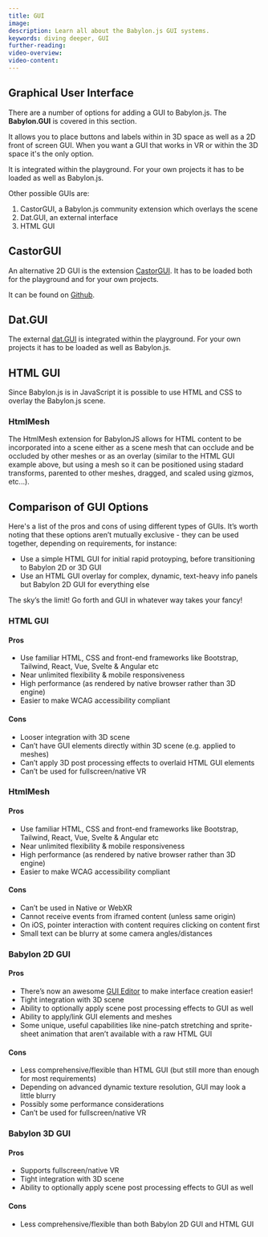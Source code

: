 ```yaml
---
title: GUI
image: 
description: Learn all about the Babylon.js GUI systems.
keywords: diving deeper, GUI
further-reading:
video-overview:
video-content:
---
```


## Graphical User Interface

There are a number of options for adding a GUI to Babylon.js. The **Babylon.GUI** is covered in this section.

It allows you to place buttons and labels within in 3D space as well as a 2D front of screen GUI.
When you want a GUI that works in VR or within the 3D space it's the only option.

It is integrated within the playground. For your own projects it has to be loaded as well as Babylon.js.

<Playground id="#NGS9AU" title="Simple GUI Slider Example" description="Simple example of adding a GUI slider to your scene." image="/img/playgroundsAndNMEs/divingDeeperGUI1.jpg"/>

Other possible GUIs are:
1. CastorGUI, a Babylon.js community extension which overlays the scene
1. Dat.GUI, an external interface
3. HTML GUI


## CastorGUI

An alternative 2D GUI is the extension [CastorGUI](/communityExtensions/castorGUI). It has to be loaded both for the playground and for your own projects.

It can be found on [Github](https://github.com/dad72/CastorGUI).

<Playground id="#S34THY#14" title="CastorGUI Example" description="Simple example of using the CastorGUI system in your scene." image="/img/playgroundsAndNMEs/divingDeeperGUI2.jpg"/>

## Dat.GUI

The external [dat.GUI](https://github.com/dataarts/dat.gui) is integrated within the playground. For your own projects it has to be loaded as well as Babylon.js.

<Playground id="#NGS9AU#1" title="dat.GUI Example" description="Simple example of using the dat.GUI system in your scene." image="/img/playgroundsAndNMEs/divingDeeperGUI3.jpg"/>

## HTML GUI

Since Babylon.js is in JavaScript it is possible to use HTML and CSS to overlay the Babylon.js scene.

<Playground id="#1AHPN5" title="HTML GUI Example" description="Simple example of using HTML GUI elements in your scene." image="/img/playgroundsAndNMEs/divingDeeperGUI4.jpg"/>

### HtmlMesh
The HtmlMesh extension for BabylonJS allows for HTML content to be incorporated into a scene either as a scene mesh that can occlude and be occluded by other meshes or as an overlay (similar to the HTML GUI example above, but using a mesh so it can be positioned using stadard transforms, parented to other meshes, dragged, and scaled using gizmos, etc...).

<Playground id="#Y2LIXI#44" title="HtmlMesh Example" description="Example of using HtmlMesh elements in your scene." image="/img/playgroundsAndNMEs/htmlMeshPG.png"/>

## Comparison of GUI Options

Here's a list of the pros and cons of using different types of GUIs. It’s worth noting that these options aren’t mutually exclusive - they can be used together, depending on requirements, for instance:

* Use a simple HTML GUI for initial rapid protoyping, before transitioning to Babylon 2D or 3D GUI
* Use an HTML GUI overlay for complex, dynamic, text-heavy info panels but Babylon 2D GUI for everything else

The sky’s the limit! Go forth and GUI in whatever way takes your fancy!


### HTML GUI

#### Pros

* Use familiar HTML, CSS and front-end frameworks like Bootstrap, Tailwind, React, Vue, Svelte & Angular etc
* Near unlimited flexibility & mobile responsiveness
* High performance (as rendered by native browser rather than 3D engine)
* Easier to make WCAG accessibility compliant

#### Cons

* Looser integration with 3D scene
* Can’t have GUI elements directly within 3D scene (e.g. applied to meshes)
* Can’t apply 3D post processing effects to overlaid HTML GUI elements
* Can’t be used for fullscreen/native VR

### HtmlMesh

#### Pros

* Use familiar HTML, CSS and front-end frameworks like Bootstrap, Tailwind, React, Vue, Svelte & Angular etc
* Near unlimited flexibility & mobile responsiveness
* High performance (as rendered by native browser rather than 3D engine)
* Easier to make WCAG accessibility compliant

#### Cons

* Can’t be used in Native or WebXR
* Cannot receive events from iframed content (unless same origin)
* On iOS, pointer interaction with content requires clicking on content first
* Small text can be blurry at some camera angles/distances

### Babylon 2D GUI

#### Pros

* There’s now an awesome [GUI Editor](/toolsAndResources/guiEditor) to make interface creation easier!
* Tight integration with 3D scene
* Ability to optionally apply scene post processing effects to GUI as well
* Ability to apply/link GUI elements and meshes
* Some unique, useful capabilities like nine-patch stretching and sprite-sheet animation that aren’t available with a raw HTML GUI

#### Cons

* Less comprehensive/flexible than HTML GUI (but still more than enough for most requirements)
* Depending on advanced dynamic texture resolution, GUI may look a little blurry
* Possibly some performance considerations
* Can’t be used for fullscreen/native VR

### Babylon 3D GUI

#### Pros

* Supports fullscreen/native VR
* Tight integration with 3D scene
* Ability to optionally apply scene post processing effects to GUI as well

#### Cons

* Less comprehensive/flexible than both Babylon 2D GUI and HTML GUI
